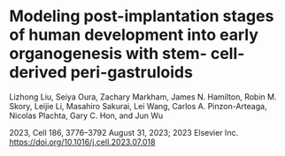 # Modeling post-implantation stages of human development into early organogenesis with stem- cell-derived peri-gastruloids
Lizhong Liu, Seiya Oura, Zachary Markham, James N. Hamilton, Robin M. Skory, Leijie Li, Masahiro Sakurai, Lei Wang, Carlos A. Pinzon-Arteaga, Nicolas Plachta, Gary C. Hon, and Jun Wu

2023, Cell 186, 3776–3792
August 31, 2023; 2023 Elsevier Inc.
https://doi.org/10.1016/j.cell.2023.07.018